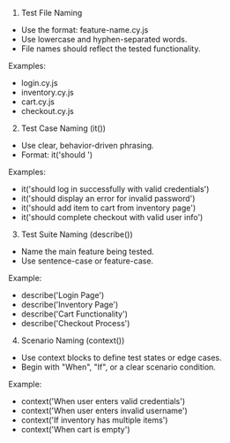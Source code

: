 1. Test File Naming

- Use the format: feature-name.cy.js
- Use lowercase and hyphen-separated words.
- File names should reflect the tested functionality.

Examples:

- login.cy.js
- inventory.cy.js
- cart.cy.js
- checkout.cy.js

2. Test Case Naming (it())

- Use clear, behavior-driven phrasing.
- Format: it('should <expected behavior>')

Examples:

- it('should log in successfully with valid credentials')
- it('should display an error for invalid password')
- it('should add item to cart from inventory page')
- it('should complete checkout with valid user info')

3. Test Suite Naming (describe())

- Name the main feature being tested.
- Use sentence-case or feature-case.

Example:

- describe('Login Page')
- describe('Inventory Page')
- describe('Cart Functionality')
- describe('Checkout Process')

4. Scenario Naming (context())

- Use context blocks to define test states or edge cases.
- Begin with "When", "If", or a clear scenario condition.

Example:

- context('When user enters valid credentials')
- context('When user enters invalid username')
- context('If inventory has multiple items')
- context('When cart is empty')
